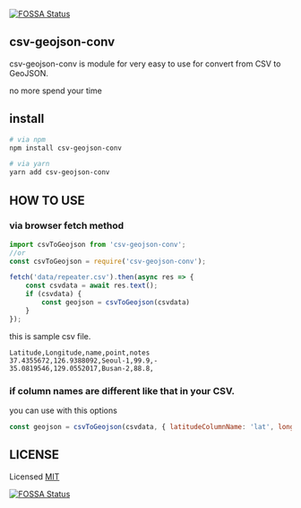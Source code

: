 [![FOSSA Status](https://app.fossa.com/api/projects/git%2Bgithub.com%2FJeongyong-park%2Fcsv-geojson-conv.svg?type=shield)](https://app.fossa.com/projects/git%2Bgithub.com%2FJeongyong-park%2Fcsv-geojson-conv?ref=badge_shield)

## csv-geojson-conv

csv-geojson-conv is module for very easy to use for convert from CSV to GeoJSON.

no more spend your time 

## install

``` sh
# via npm
npm install csv-geojson-conv

# via yarn
yarn add csv-geojson-conv
```

## HOW TO USE

### via browser fetch method

```js
import csvToGeojson from 'csv-geojson-conv';
//or
const csvToGeojson = require('csv-geojson-conv');

fetch('data/repeater.csv').then(async res => {
    const csvdata = await res.text();
    if (csvdata) {
        const geojson = csvToGeojson(csvdata) 
    }
});
```

this is sample csv file.
```csv
Latitude,Longitude,name,point,notes
37.4355672,126.9388092,Seoul-1,99.9,-
35.0819546,129.0552017,Busan-2,88.8,
```

### if column names are different like that in your CSV.

you can use with this options

```js
const geojson = csvToGeojson(csvdata, { latitudeColumnName: 'lat', longitudeColumnName: 'lon' })
```

## LICENSE

Licensed [MIT](https://github.com/Jeongyong-park/csv-geojson-convmocha/blob/master/LICENSE)

[![FOSSA Status](https://app.fossa.com/api/projects/git%2Bgithub.com%2FJeongyong-park%2Fcsv-geojson-conv.svg?type=large)](https://app.fossa.com/projects/git%2Bgithub.com%2FJeongyong-park%2Fcsv-geojson-conv?ref=badge_large)
